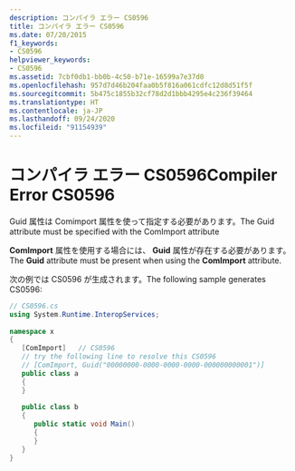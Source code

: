 ```yaml
---
description: コンパイラ エラー CS0596
title: コンパイラ エラー CS0596
ms.date: 07/20/2015
f1_keywords:
- CS0596
helpviewer_keywords:
- CS0596
ms.assetid: 7cbf0db1-bb0b-4c50-b71e-16599a7e37d0
ms.openlocfilehash: 957d7d46b204faa0b5f816a061cdfc12d8d51f5f
ms.sourcegitcommit: 5b475c1855b32cf78d2d1bbb4295e4c236f39464
ms.translationtype: HT
ms.contentlocale: ja-JP
ms.lasthandoff: 09/24/2020
ms.locfileid: "91154939"
---
```

# <a name="compiler-error-cs0596"></a><span data-ttu-id="6370e-103">コンパイラ エラー CS0596</span><span class="sxs-lookup"><span data-stu-id="6370e-103">Compiler Error CS0596</span></span>

<span data-ttu-id="6370e-104">Guid 属性は Comimport 属性を使って指定する必要があります。</span><span class="sxs-lookup"><span data-stu-id="6370e-104">The Guid attribute must be specified with the ComImport attribute</span></span>  
  
 <span data-ttu-id="6370e-105">**ComImport** 属性を使用する場合には、 **Guid** 属性が存在する必要があります。</span><span class="sxs-lookup"><span data-stu-id="6370e-105">The **Guid** attribute must be present when using the **ComImport** attribute.</span></span>  
  
 <span data-ttu-id="6370e-106">次の例では CS0596 が生成されます。</span><span class="sxs-lookup"><span data-stu-id="6370e-106">The following sample generates CS0596:</span></span>  
  
```csharp  
// CS0596.cs  
using System.Runtime.InteropServices;  
  
namespace x  
{  
   [ComImport]   // CS0596  
   // try the following line to resolve this CS0596  
   // [ComImport, Guid("00000000-0000-0000-0000-000000000001")]  
   public class a  
   {  
   }  
  
   public class b  
   {  
      public static void Main()  
      {  
      }  
   }  
}  
```
